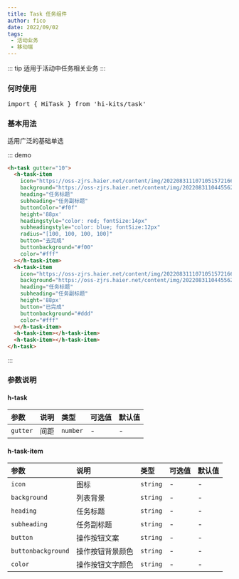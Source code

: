 ```yaml
---
title: Task 任务组件
author: fico
date: 2022/09/02
tags:
 - 活动业务
 - 移动端
---
```

::: tip
适用于活动中任务相关业务
:::
### 何时使用
<pre class="language-ts">
import { HiTask } from 'hi-kits/task'
</pre>

### 基本用法

适用广泛的基础单选

::: demo
```html
<h-task gutter="10">
  <h-task-item
    icon="https://oss-zjrs.haier.net/content/img/2022083111071051572166.png"
    background="https://oss-zjrs.haier.net/content/img/2022083110445562514571.png"
    heading="任务标题"
    subheading="任务副标题"
    buttonColor="#f0f"
    height='88px'
    headingstyle="color: red; fontSize:14px"
    subheadingstyle="color: blue; fontSize:12px"
    radius="[100, 100, 100, 100]"
    button="去完成"
    buttonbackground="#f00"
    color="#fff"
  ></h-task-item>
  <h-task-item
    icon="https://oss-zjrs.haier.net/content/img/2022083111071051572166.png"
    background="https://oss-zjrs.haier.net/content/img/2022083110445562514571.png"
    heading="任务标题"
    subheading="任务副标题"
    height='88px'
    button="已完成"
    buttonbackground="#ddd"
    color="#fff"
  ></h-task-item>
  <h-task-item></h-task-item>
  <h-task-item></h-task-item>
</h-task>
```
:::

### 参数说明

#### h-task
|参数|说明|类型|可选值|默认值
|:--|:--|:--|:-----|:---
| `gutter`| 间距 |  `number` | - | -


#### h-task-item
|参数|说明|类型|可选值|默认值
|:--|:--|:--|:-----|:---
| `icon`| 图标 |  `string` | - | -
| `background`| 列表背景 |  `string` | - | -
| `heading`| 任务标题 |  `string` | - | -
| `subheading`| 任务副标题 |  `string` | - | -
| `button`| 操作按钮文案 |  `string` | - | -
| `buttonbackground`| 操作按钮背景颜色 |  `string` | - | -
| `color`| 操作按钮文字颜色 |  `string` | - | -
